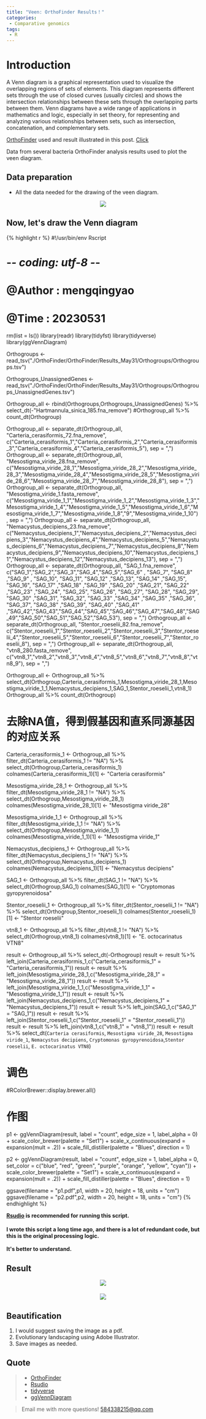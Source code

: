 ```yaml
---
title: "Veen: OrthoFinder Results！"
categories: 
 - Comparative genomics
tags: 
 - R
---
```


# Introduction

A Venn diagram is a graphical representation used to visualize the overlapping regions of sets of elements. This diagram represents different sets through the use of closed curves (usually circles) and shows the intersection relationships between these sets through the overlapping parts between them. Venn diagrams have a wide range of applications in mathematics and logic, especially in set theory, for representing and analyzing various relationships between sets, such as intersection, concatenation, and complementary sets.

[OrthoFinder][orthoFinder-doc] used and result illustrated in this post. [Click][click-doc]

Data from several bacteria OrthoFinder analysis results used to plot the veen diagram.

## Data preparation

- All the data needed for the drawing of the veen diagram.

<div style="text-align: center;">
  <img src="https://mengqy2022.github.io/assets/images/2024-10-28-Veen-plot-1.png"/>
</div>

## Now, let's draw the Venn diagram

{% highlight r %}
#!/usr/bin/env Rscript
# -*- coding: utf-8 -*-
# @Author    : mengqingyao
# @Time      : 20230531

rm(list = ls())
library(readr)
library(tidyfst)
library(tidyverse)
library(ggVennDiagram)

Orthogroups <-  read_tsv("./OrthoFinder/OrthoFinder/Results_May31/Orthogroups/Orthogroups.tsv") 

Orthogroups_UnassignedGenes <- read_tsv("./OrthoFinder/OrthoFinder/Results_May31/Orthogroups/Orthogroups_UnassignedGenes.tsv")

Orthogroup_all <- rbind(Orthogroups,Orthogroups_UnassignedGenes) %>% select_dt(-"Hartmannula_sinica_185.fna_remove")
#Orthogroup_all %>% count_dt(Orthogroup) 

Orthogroup_all <- separate_dt(Orthogroup_all, "Carteria_cerasiformis_72.fna_remove", c("Carteria_cerasiformis_1","Carteria_cerasiformis_2","Carteria_cerasiformis_3","Carteria_cerasiformis_4","Carteria_cerasiformis_5"), sep = ",")
Orthogroup_all <- separate_dt(Orthogroup_all, "Mesostigma_viride_28.fna_remove", c("Mesostigma_viride_28_1","Mesostigma_viride_28_2","Mesostigma_viride_28_3","Mesostigma_viride_28_4","Mesostigma_viride_28_5","Mesostigma_viride_28_6","Mesostigma_viride_28_7","Mesostigma_viride_28_8"), sep = ",")
Orthogroup_all <- separate_dt(Orthogroup_all, "Mesostigma_viride_1.fasta_remove", c("Mesostigma_viride_1_1","Mesostigma_viride_1_2","Mesostigma_viride_1_3","Mesostigma_viride_1_4","Mesostigma_viride_1_5","Mesostigma_viride_1_6","Mesostigma_viride_1_7","Mesostigma_viride_1_8","9","Mesostigma_viride_1_10"), sep = ",")
Orthogroup_all <- separate_dt(Orthogroup_all, "Nemacystus_decipiens_23.fna_remove", c("Nemacystus_decipiens_1","Nemacystus_decipiens_2","Nemacystus_decipiens_3","Nemacystus_decipiens_4","Nemacystus_decipiens_5","Nemacystus_decipiens_6","Nemacystus_decipiens_7","Nemacystus_decipiens_8","Nemacystus_decipiens_9","Nemacystus_decipiens_10","Nemacystus_decipiens_11","Nemacystus_decipiens_12","Nemacystus_decipiens_13"), sep = ",")
Orthogroup_all <- separate_dt(Orthogroup_all, "SAG_1.fna_remove", c("SAG_1","SAG_2","SAG_3","SAG_4","SAG_5","SAG_6" , "SAG_7",  "SAG_8"  ,"SAG_9" , "SAG_10", "SAG_11", "SAG_12" ,"SAG_13",
                                                                     "SAG_14" ,"SAG_15", "SAG_16", "SAG_17" ,"SAG_18" ,"SAG_19" ,"SAG_20" ,"SAG_21", "SAG_22" ,"SAG_23" ,"SAG_24", "SAG_25", "SAG_26",
                                                                     "SAG_27", "SAG_28", "SAG_29", "SAG_30" ,"SAG_31", "SAG_32", "SAG_33" ,"SAG_34" ,"SAG_35" ,"SAG_36", "SAG_37", "SAG_38" ,"SAG_39",
                                                                     "SAG_40" ,"SAG_41" ,"SAG_42","SAG_43","SAG_44","SAG_45","SAG_46","SAG_47","SAG_48","SAG_49","SAG_50","SAG_51","SAG_52","SAG_53"), sep = ",")
Orthogroup_all <- separate_dt(Orthogroup_all, "Stentor_roeselii_82.fna_remove", c("Stentor_roeselii_1","Stentor_roeselii_2","Stentor_roeselii_3","Stentor_roeselii_4","Stentor_roeselii_5","Stentor_roeselii_6","Stentor_roeselii_7","Stentor_roeselii_8"), sep = ",")
Orthogroup_all <- separate_dt(Orthogroup_all, "vtn8_280.fasta_remove", c("vtn8_1","vtn8_2","vtn8_3","vtn8_4","vtn8_5","vtn8_6","vtn8_7","vtn8_8","vtn8_9"), sep = ",")

Orthogroup_all <- Orthogroup_all %>% select_dt(Orthogroup,Carteria_cerasiformis_1,Mesostigma_viride_28_1,Mesostigma_viride_1_1,Nemacystus_decipiens_1,SAG_1,Stentor_roeselii_1,vtn8_1)
Orthogroup_all %>% count_dt(Orthogroup)


#  去除NA值，得到假基因和直系同源基因的对应关系
Carteria_cerasiformis_1 <- Orthogroup_all %>% filter_dt(Carteria_cerasiformis_1 != "NA") %>% 
  select_dt(Orthogroup,Carteria_cerasiformis_1) 
colnames(Carteria_cerasiformis_1)[1] <- "Carteria cerasiformis"

Mesostigma_viride_28_1 <- Orthogroup_all %>% filter_dt(Mesostigma_viride_28_1 != "NA") %>% 
  select_dt(Orthogroup,Mesostigma_viride_28_1) 
colnames(Mesostigma_viride_28_1)[1] <- "Mesostigma viride_28"

Mesostigma_viride_1_1 <- Orthogroup_all %>% filter_dt(Mesostigma_viride_1_1 != "NA") %>% 
  select_dt(Orthogroup,Mesostigma_viride_1_1) 
colnames(Mesostigma_viride_1_1)[1] <- "Mesostigma viride_1"

Nemacystus_decipiens_1 <- Orthogroup_all %>% filter_dt(Nemacystus_decipiens_1 != "NA") %>% 
  select_dt(Orthogroup,Nemacystus_decipiens_1) 
colnames(Nemacystus_decipiens_1)[1] <- "Nemacystus decipiens"

SAG_1 <- Orthogroup_all %>% filter_dt(SAG_1 != "NA") %>% 
  select_dt(Orthogroup,SAG_1) 
colnames(SAG_1)[1] <- "Cryptomonas gyropyrenoidosa"

Stentor_roeselii_1 <- Orthogroup_all %>% filter_dt(Stentor_roeselii_1 != "NA") %>% 
  select_dt(Orthogroup,Stentor_roeselii_1) 
colnames(Stentor_roeselii_1)[1] <- "Stentor roeselii"

vtn8_1 <- Orthogroup_all %>% filter_dt(vtn8_1 != "NA") %>% 
  select_dt(Orthogroup,vtn8_1) 
colnames(vtn8_1)[1] <- "E. octocarinatus VTN8"


result <- Orthogroup_all %>% select_dt(-Orthogroup)
result <- result %>% left_join(Carteria_cerasiformis_1,c("Carteria_cerasiformis_1" = "Carteria_cerasiformis_1"))
result <- result %>% left_join(Mesostigma_viride_28_1,c("Mesostigma_viride_28_1" = "Mesostigma_viride_28_1"))
result <- result %>% left_join(Mesostigma_viride_1_1,c("Mesostigma_viride_1_1" = "Mesostigma_viride_1_1"))
result <- result %>% left_join(Nemacystus_decipiens_1,c("Nemacystus_decipiens_1" = "Nemacystus_decipiens_1"))
result <- result %>% left_join(SAG_1,c("SAG_1" = "SAG_1"))
result <- result %>% left_join(Stentor_roeselii_1,c("Stentor_roeselii_1" = "Stentor_roeselii_1"))
result <- result %>% left_join(vtn8_1,c("vtn8_1" = "vtn8_1"))
result <- result %>% select_dt(`Carteria cerasiformis`, `Mesostigma viride_28`, `Mesostigma viride_1`, `Nemacystus decipiens`, `Cryptomonas gyropyrenoidosa`,`Stentor roeselii`, `E. octocarinatus VTN8`)

#  调色
#RColorBrewer::display.brewer.all()

#  作图
p1 <- ggVennDiagram(result, label = "count", edge_size = 1, label_alpha = 0) +
  scale_color_brewer(palette = "Set1") +
  scale_x_continuous(expand = expansion(mult = .2)) +
  scale_fill_distiller(palette = "Blues", direction = 1)

p2 <- ggVennDiagram(result, label = "count", edge_size = 1, label_alpha = 0, 
              set_color = c("blue", "red", "green", "purple", "orange", "yellow", "cyan")) +
  scale_color_brewer(palette = "Set1") +
  scale_x_continuous(expand = expansion(mult = .2)) +
  scale_fill_distiller(palette = "Blues", direction = 1)

ggsave(filename = "p1.pdf",p1, width = 20, height = 18, units = "cm")
ggsave(filename = "p2.pdf",p2, width = 20, height = 18, units = "cm")
{% endhighlight %}

**[Rsudio][rstudio-doc] is recommended for running this script.**

<div class="notice">
  <h4>I wrote this script a long time ago, and there is a lot of redundant code, but this is the original processing logic.<br><br>It's better to understand.</h4>
</div>

## Result

<div style="text-align: center; margin-bottom: 20px;">
  <img src="https://mengqy2022.github.io/assets/images/2024-10-28-Veen-plot-2.png"/>
</div>

<div style="text-align: center;">
  <img src="https://mengqy2022.github.io/assets/images/2024-10-28-Veen-plot-3.png"/>
</div>

## Beautification

1. I would suggest saving the image as a pdf.
2. Evolutionary landscaping using Adobe Illustrator.
3. Save images as needed.

## Quote 

> - [OrthoFinder][orthofinder-doc]
> - [Rsudio][rstudio-doc]
> - [tidyverse][tidyverse-doc]
> - [ggVennDiagram][ggvenndiagram-doc]

> Email me with more questions!
> 584338215@qq.com

[orthoFinder-doc]: https://github.com/davidemms/OrthoFinder
[click-doc]: https://mengqy2022.github.io/genomics/phylogenetic/
[rstudio-doc]: https://posit.co/
[tidyverse-doc]: https://tidyverse.tidyverse.org/
[ggvenndiagram-doc]: https://github.com/gaospecial/ggVennDiagram

<script src="https://giscus.app/client.js"
        data-repo="mengqy2022/mengqy2022.github.io"
        data-repo-id="R_kgDONFQ-nw"
        data-category="Announcements"
        data-category-id="DIC_kwDONFQ-n84CjtiY"
        data-mapping="pathname"
        data-strict="0"
        data-reactions-enabled="1"
        data-emit-metadata="0"
        data-input-position="bottom"
        data-theme="dark_high_contrast"
        data-lang="zh-CN"
        crossorigin="anonymous"
        async>
</script>